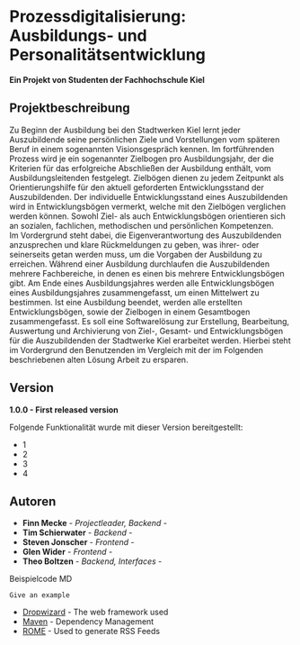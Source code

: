 # Prozessdigitalisierung: Ausbildungs- und Personalitätsentwicklung
**Ein Projekt von Studenten der Fachhochschule Kiel**

## Projektbeschreibung

Zu Beginn der Ausbildung bei den Stadtwerken Kiel lernt jeder Auszubildende seine persönlichen Ziele und Vorstellungen vom späteren Beruf in einem sogenannten Visionsgespräch kennen. 
Im fortführenden Prozess wird je ein sogenannter Zielbogen pro Ausbildungsjahr, der die Kriterien für das erfolgreiche Abschließen der Ausbildung enthält, vom Ausbildungsleitenden festgelegt. Zielbögen dienen zu jedem Zeitpunkt als Orientierungshilfe für den aktuell geforderten Entwicklungsstand der Auszubildenden. 
Der individuelle Entwicklungsstand eines Auszubildenden wird in Entwicklungsbögen vermerkt, welche mit den Zielbögen verglichen werden können.  Sowohl Ziel- als auch Entwicklungsbögen orientieren sich an sozialen, fachlichen, methodischen und persönlichen Kompetenzen.  
Im Vordergrund steht dabei, die Eigenverantwortung des Auszubildenden anzusprechen und klare Rückmeldungen zu geben, was ihrer- oder seinerseits getan werden muss, um die Vorgaben der Ausbildung zu erreichen. Während einer Ausbildung durchlaufen die Auszubildenden mehrere Fachbereiche, in denen es einen bis mehrere Entwicklungsbögen gibt. 
Am Ende eines Ausbildungsjahres werden alle Entwicklungsbögen eines Ausbildungsjahres zusammengefasst, um einen Mittelwert zu bestimmen. Ist eine Ausbildung beendet, werden alle erstellten Entwicklungsbögen, sowie der Zielbogen in einem Gesamtbogen zusammengefasst.
Es soll eine Softwarelösung zur Erstellung, Bearbeitung, Auswertung und Archivierung von Ziel-, Gesamt- und Entwicklungsbögen für die Auszubildenden der Stadtwerke Kiel erarbeitet werden.  Hierbei steht im Vordergrund den Benutzenden im Vergleich mit der im Folgenden beschriebenen alten Lösung Arbeit zu ersparen.

## Version

**1.0.0 - First released version**

Folgende Funktionalität wurde mit dieser Version bereitgestellt:
* 1
* 2
* 3
* 4


## Autoren

* **Finn Mecke** - *Projectleader, Backend* -
* **Tim Schierwater** - *Backend* -
* **Steven Jonscher** - *Frontend* -
* **Glen Wider** - *Frontend* -
* **Theo Boltzen** - *Backend, Interfaces* -

Beispielcode MD
```
Give an example
```

* [Dropwizard](http://www.dropwizard.io/1.0.2/docs/) - The web framework used
* [Maven](https://maven.apache.org/) - Dependency Management
* [ROME](https://rometools.github.io/rome/) - Used to generate RSS Feeds